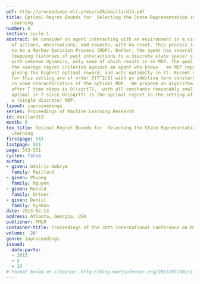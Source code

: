 ```yaml
---
pdf: http://proceedings.mlr.press/v28/maillard13.pdf
title: Optimal Regret Bounds for  Selecting the State Representation in Reinforcement
  Learning
number: 0
section: cycle-1
abstract: We consider an agent interacting with an environment in a single stream
  of actions, observations, and rewards, with no reset. This process is not assumed
  to be a Markov Decision Process (MDP). Rather, the agent has several representations
  (mapping histories of past interactions to a discrete state space) of the environment
  with unknown dynamics, only some of which result in an MDP. The goal is to minimize
  the average regret criterion against an agent who knows   an MDP representation
  giving the highest optimal reward, and acts optimally in it. Recent regret bounds
  for this setting are of order O(T^2/3) with an additive term constant yet exponential
  in some characteristics of the optimal MDP.  We propose an algorithm whose regret
  after T time steps is O(\sqrtT),  with all constants reasonably small.  This is
  optimal in T since O(\sqrtT) is the optimal regret in the setting of learning in
  a (single discrete) MDP.
layout: inproceedings
series: Proceedings of Machine Learning Research
id: maillard13
month: 0
tex_title: Optimal Regret Bounds for  Selecting the State Representation in Reinforcement
  Learning
firstpage: 543
lastpage: 551
page: 543-551
cycles: false
author:
- given: Odalric-Ambrym
  family: Maillard
- given: Phuong
  family: Nguyen
- given: Ronald
  family: Ortner
- given: Daniil
  family: Ryabko
date: 2013-02-13
address: Atlanta, Georgia, USA
publisher: PMLR
container-title: Proceedings of the 30th International Conference on Machine Learning
volume: '28'
genre: inproceedings
issued:
  date-parts:
  - 2013
  - 2
  - 13
# Format based on citeproc: http://blog.martinfenner.org/2013/07/30/citeproc-yaml-for-bibliographies/
---
```

